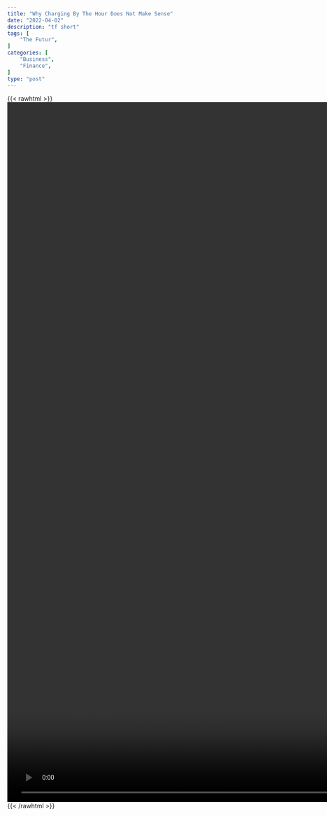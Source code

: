```yaml
---
title: "Why Charging By The Hour Does Not Make Sense"
date: "2022-04-02"
description: "tf short"
tags: [
    "The Futur",
]
categories: [
    "Business",
    "Finance",
]
type: "post"
---
```

{{< rawhtml >}}
    <video style="height:40vh;width:auto" overflow="hidden" controls>
        <source src="https://clips.dev00ps.com/The_Futur/Why_Charging_By_The_Hour_Doesn39t_Make_Sense.mp4" type="video/mp4"> 
    </video>
{{< /rawhtml >}}
